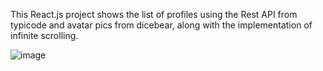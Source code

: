 
This React.js project shows the list of profiles using the Rest API from typicode and avatar pics from dicebear, along with the implementation of infinite scrolling.

![image](https://user-images.githubusercontent.com/65185652/215739916-e0774afe-7df8-4bb2-baf2-2dd40acfe85c.png)
